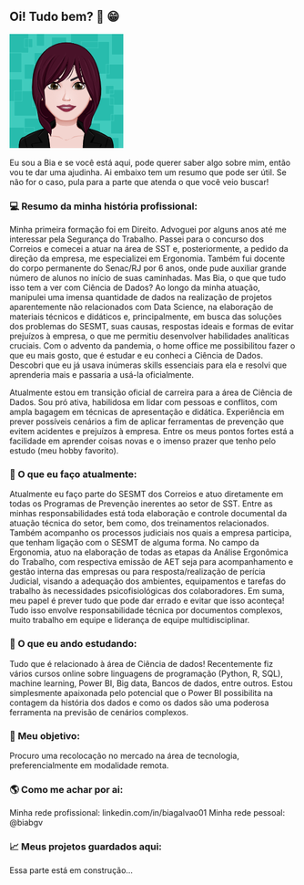 ## **Oi! Tudo bem?** 👋 😁 

![Github_Logo](bia2.png)

Eu sou a Bia e se você está aqui, pode querer saber algo sobre mim, então vou te dar uma ajudinha.
Ai embaixo tem um resumo que pode ser útil. Se não for o caso, pula para a parte que atenda o que você veio buscar!

### 💻 Resumo da minha história profissional:
Minha primeira formação foi em Direito. Advoguei por alguns anos até me interessar pela Segurança do Trabalho. 
Passei para o concurso dos Correios e comecei a atuar na área de SST e, posteriormente, a pedido da direção da empresa, me especializei em Ergonomia. 
Também fui docente do corpo permanente do Senac/RJ por 6 anos, onde pude auxiliar grande número de alunos no início de suas caminhadas.
Mas Bia, o que que tudo isso tem a ver com Ciência de Dados?
Ao longo da minha atuação, manipulei uma imensa quantidade de dados na realização de projetos aparentemente não relacionados com Data Science, na elaboração de materiais técnicos e didáticos e, principalmente, em busca das soluções dos problemas do SESMT, suas causas, respostas ideais e formas de evitar prejuízos à empresa, o que me permitiu desenvolver habilidades analíticas cruciais. 
Com o advento da pandemia, o home office me possibilitou fazer o que eu mais gosto, que é estudar e eu conheci a Ciência de Dados.
Descobri que eu já usava inúmeras skills essenciais para ela e resolvi que aprenderia mais e passaria a usá-la oficialmente.

Atualmente estou em transição oficial de carreira para a área de Ciência de Dados.
Sou pró ativa, habilidosa em lidar com pessoas e conflitos, com ampla bagagem em técnicas de apresentação e didática.
Experiência em prever possíveis cenários a fim de aplicar ferramentas de prevenção que evitem acidentes e prejuízos à empresa.
Entre os meus pontos fortes está a facilidade em aprender coisas novas e o imenso prazer que tenho pelo estudo (meu hobby favorito).

### 💼 O que eu faço atualmente: 
Atualmente eu faço parte do SESMT dos Correios e atuo diretamente em todas os Programas de Prevenção inerentes ao setor de SST. 
Entre as minhas responsabilidades está toda elaboração e controle documental da atuação técnica do setor, bem como, dos treinamentos relacionados.
Também acompanho os processos judiciais nos quais a empresa participa, que tenham ligação com o SESMT de alguma forma.
No campo da Ergonomia, atuo na elaboração de todas as etapas da Análise Ergonômica do Trabalho, com respectiva emissão de AET seja para acompanhamento e gestão interna das empresas ou para resposta/realização de perícia Judicial, visando a adequação dos ambientes, equipamentos e tarefas do trabalho às necessidades psicofisiológicas dos colaboradores.
Em suma, meu papel é prever tudo que pode dar errado e evitar que isso aconteça!
Tudo isso envolve responsabilidade técnica por documentos complexos, muito trabalho em equipe e liderança de equipe multidisciplinar.

### 🧠 O que eu ando estudando:
Tudo que é relacionado à área de Ciência de dados! 
Recentemente fiz vários cursos online sobre linguagens de programação (Python, R, SQL), machine learning, Power BI, Big data, Bancos de dados, entre outros.
Estou simplesmente apaixonada pelo potencial que o Power BI possibilita na contagem da história dos dados e como os dados são uma poderosa ferramenta na previsão de cenários complexos. 

### 💪 Meu objetivo:
Procuro uma recolocação no mercado na área de tecnologia, preferencialmente em modalidade remota.

### 🌎 Como me achar por ai:
Minha rede profissional: linkedin.com/in/biagalvao01
Minha rede pessoal: @biabgv

### 📈 Meus projetos guardados aqui:
Essa parte está em construção... 

<!--
**biancagalvao/biancagalvao** is a ✨ _special_ ✨ repository because its `README.md` (this file) appears on your GitHub profile.
-->

